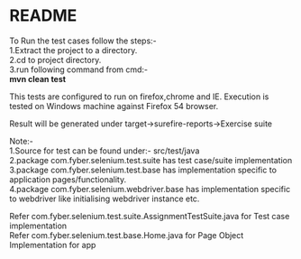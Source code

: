 # README

To Run the test cases follow the steps:-  
1.Extract the project to a directory.  
2.cd to project directory.  
3.run following command from cmd:-  
 **mvn clean test**  
 
This tests are configured to run on firefox,chrome and IE. Execution is tested on Windows machine against Firefox 54 browser.
  
  
Result will be generated under target->surefire-reports->Exercise suite   

Note:-  
1.Source for test can be found under:- src/test/java  
2.package com.fyber.selenium.test.suite has test case/suite implementation  
3.package com.fyber.selenium.test.base has implementation specific to application pages/functionality.  
4.package com.fyber.selenium.webdriver.base has implementation specific to webdriver like initialising webdriver instance etc.  

Refer com.fyber.selenium.test.suite.AssignmentTestSuite.java for Test case implementation  
Refer com.fyber.selenium.test.base.Home.java for Page Object Implementation for app  


